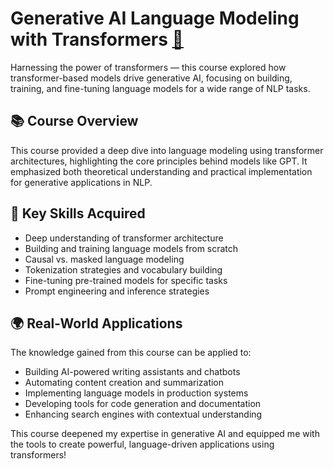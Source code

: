 # Generative AI Language Modeling with Transformers [🔗](https://coursera.org/share/3c816c58f90f0d455b94bb8fc19ab510)

Harnessing the power of transformers — this course explored how transformer-based models drive generative AI, focusing on building, training, and fine-tuning language models for a wide range of NLP tasks.

## 📚 Course Overview

This course provided a deep dive into language modeling using transformer architectures, highlighting the core principles behind models like GPT. It emphasized both theoretical understanding and practical implementation for generative applications in NLP.

## 🧠 Key Skills Acquired

- Deep understanding of transformer architecture  
- Building and training language models from scratch  
- Causal vs. masked language modeling  
- Tokenization strategies and vocabulary building  
- Fine-tuning pre-trained models for specific tasks  
- Prompt engineering and inference strategies

## 🌍 Real-World Applications

The knowledge gained from this course can be applied to:

- Building AI-powered writing assistants and chatbots  
- Automating content creation and summarization  
- Implementing language models in production systems  
- Developing tools for code generation and documentation  
- Enhancing search engines with contextual understanding

This course deepened my expertise in generative AI and equipped me with the tools to create powerful, language-driven applications using transformers!